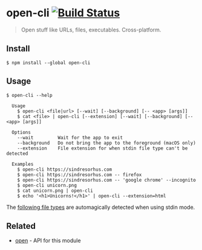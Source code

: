 # open-cli [![Build Status](https://travis-ci.org/sindresorhus/open-cli.svg?branch=master)](https://travis-ci.org/sindresorhus/open-cli)

> Open stuff like URLs, files, executables. Cross-platform.

## Install

```
$ npm install --global open-cli
```

## Usage

```
$ open-cli --help

  Usage
    $ open-cli <file|url> [--wait] [--background] [-- <app> [args]]
    $ cat <file> | open-cli [--extension] [--wait] [--background] [-- <app> [args]]

  Options
    --wait         Wait for the app to exit
    --background   Do not bring the app to the foreground (macOS only)
    --extension    File extension for when stdin file type can't be detected

  Examples
    $ open-cli https://sindresorhus.com
    $ open-cli https://sindresorhus.com -- firefox
    $ open-cli https://sindresorhus.com -- 'google chrome' --incognito
    $ open-cli unicorn.png
    $ cat unicorn.png | open-cli
    $ echo '<h1>Unicorns!</h1>' | open-cli --extension=html
```

The [following file types](https://github.com/sindresorhus/file-type#supported-file-types) are automagically detected when using stdin mode.

## Related

- [open](https://github.com/sindresorhus/open) - API for this module

